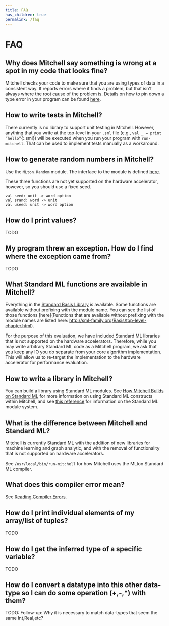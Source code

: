 ```yaml
---
title: FAQ
has_children: true
permalink: /faq
---
```

# FAQ

## Why does Mitchell say something is wrong at a spot in my code that looks fine?

Mitchell checks your code to make sure that you are using types of data in a
consistent way. It reports errors where it finds a problem, but that isn't
always where the root cause of the problem is. Details on how to pin down a type
error in your program can be found [here](faq/using-types.md).

## How to write tests in Mitchell?

There currently is no library to support unit testing in Mitchell.
However, anything that you write at the top-level in your `.sml` file
(e.g., `val _ = print “hello”`{:.sml}) will be
executed when you run your program with `run-mitchell`.
That can be used to implement tests manually as a workaround.

## How to generate random numbers in Mitchell?

Use the `MLton.Random` module. The interface to the module is defined
[here](http://www.mlton.org/MLtonRandom).

These three functions are not yet supported on the hardware accelerator,
however, so you should use a fixed seed.

```
val seed: unit -> word option
val srand: word -> unit
val useed: unit -> word option
```

## How do I print values?

TODO

## My program threw an exception. How do I find where the exception came from?

TODO

## What Standard ML functions are available in Mitchell?

Everything in the
[Standard Basis Library](http://sml-family.org/Basis/manpages.html)
is available. Some functions are available without prefixing with the module
name. You can see the list of those functions
[here](Functions that are available without prefixing with the module names are listed here: http://sml-family.org/Basis/top-level-chapter.html).

For the purpose of this evaluation, we have included Standard ML libraries that
is not supported on the hardware accelerators. Therefore, while you may write
arbitrary Standard ML code as a Mitchell program, we ask that you keep any IO
you do separate from your core algorithm implementation. This will allow us to
re-target the implementation to the hardware accelerator for performance
evaluation.

## How to write a library in Mitchell?

You can build a library using Standard ML modules. See
[How Mitchell Builds on Standard ML](mitchell-standard-ml.md) for more
information on using Standard ML constructs within Mitchell, and see
[this reference](http://homepages.inf.ed.ac.uk/stg/NOTES/node95.html)
for information on the Standard ML module system.

## What is the difference between Mitchell and Standard ML?

Mitchell is currently Standard ML with the addition of new libraries for machine
learning and graph analytic, and with the removal of functionality that is not
supported on hardware accelerators.

See `/usr/local/bin/run-mitchell` for how Mitchell uses the MLton Standard ML
compiler.

## What does this compiler error mean?

See [Reading Compiler Errors](reading-compiler-errors.md).


## How do I print individual elements of my array/list of tuples?

TODO

## How do I get the inferred type of a specific variable?

TODO

## How do I convert a datatype into this other data-type so I can do some operation (+,-,*) with them?

TODO: Follow-up: Why it is necessary to match data-types that seem the same Int,Real,etc?


